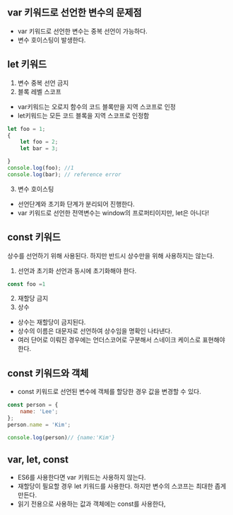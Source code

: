 ## var 키워드로 선언한 변수의 문제점
- var 키워드로 선언한 변수는 중복 선언이 가능하다. 
- 변수 호이스팅이 발생한다. 

## let 키워드
1. 변수 중복 선언 금지
2. 블록 레벨 스코프
- var키워드는 오로지 함수의 코드 블록만을 지역 스코프로 인정
- let키워드는 모든 코드 블록을 지역 스코프로 인정함
```javascript
let foo = 1;
{
    let foo = 2;
    let bar = 3;

}
console.log(foo); //1
console.log(bar); // reference error

```
3. 변수 호이스팅
- 선언단계와 초기화 단계가 분리되어 진행한다. 
- var 키워드로 선언한 전역변수는 window의 프로퍼티이지만, let은 아니다!

## const 키워드
상수를 선언하기 위해 사용된다. 하지만 반드시 상수만을 위해 사용하지는 않는다. 
1. 선언과 초기화
선언과 동시에 초기화해야 한다. 
```javascript
const foo =1
```
2. 재할당 금지
3. 상수
- 상수는 재할당이 금지된다. 
- 상수의 이름은 대문자로 선언하여 상수임을 명확인 나타낸다. 
- 여러 단어로 이뤄진 경우에는 언더스코어로 구분해서 스네이크 케이스로 표현해야 한다. 

## const 키워드와 객체
- const 키워드로 선언된 변수에 객체를 할당한 경우 값을 변경할 수 있다. 
```javascript
const person = {
    name: 'Lee';
};
person.name = 'Kim';

console.log(person)// {name:'Kim'}

```

## var, let, const
- ES6를 사용한다면 var 키워드는 사용하지 않는다.
- 재할당이 필요할 경우 let 키워드를 사용한다. 하지만 변수의 스코프는 최대한 좁게 만든다. 
- 읽기 전용으로 사용하는 값과 객체에는 const를 사용한다, 